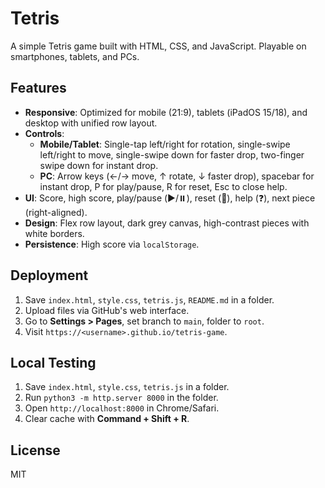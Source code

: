 # Tetris

A simple Tetris game built with HTML, CSS, and JavaScript. Playable on smartphones, tablets, and PCs.

## Features
- **Responsive**: Optimized for mobile (21:9), tablets (iPadOS 15/18), and desktop with unified row layout.
- **Controls**:
  - **Mobile/Tablet**: Single-tap left/right for rotation, single-swipe left/right to move, single-swipe down for faster drop, two-finger swipe down for instant drop.
  - **PC**: Arrow keys (←/→ move, ↑ rotate, ↓ faster drop), spacebar for instant drop, P for play/pause, R for reset, Esc to close help.
- **UI**: Score, high score, play/pause (▶️/⏸️), reset (🔄), help (❓), next piece (right-aligned).
- **Design**: Flex row layout, dark grey canvas, high-contrast pieces with white borders.
- **Persistence**: High score via `localStorage`.

## Deployment
1. Save `index.html`, `style.css`, `tetris.js`, `README.md` in a folder.
2. Upload files via GitHub's web interface.
3. Go to **Settings > Pages**, set branch to `main`, folder to `root`.
4. Visit `https://<username>.github.io/tetris-game`.

## Local Testing
1. Save `index.html`, `style.css`, `tetris.js` in a folder.
2. Run `python3 -m http.server 8000` in the folder.
3. Open `http://localhost:8000` in Chrome/Safari.
4. Clear cache with **Command + Shift + R**.

## License
MIT